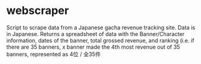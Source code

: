 # webscraper

Script to scrape data from a Japanese gacha revenue tracking site. Data is in Japanese.
Returns a spreadsheet of data with the Banner/Character information, dates of the banner, total grossed revenue, and ranking (i.e. if there are 35 banners, x banner made the 4th most revenue out of 35 banners, represented as 4位 / 全35件
